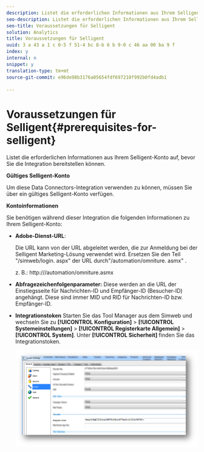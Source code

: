 ```yaml
---
description: Listet die erforderlichen Informationen aus Ihrem Selligent-Konto auf, bevor Sie die Integration bereitstellen können.
seo-description: Listet die erforderlichen Informationen aus Ihrem Selligent-Konto auf, bevor Sie die Integration bereitstellen können.
seo-title: Voraussetzungen für Selligent
solution: Analytics
title: Voraussetzungen für Selligent
uuid: 3 a 43 a 1 c 0-5 f 51-4 bc 8-b 6 b 9-0 c 46 aa 00 ba 9 f
index: y
internal: n
snippet: y
translation-type: tm+mt
source-git-commit: e96de98b3176a05654fdf697210f992b0fd4adb1

---
```



# Voraussetzungen für Selligent{#prerequisites-for-selligent}

Listet die erforderlichen Informationen aus Ihrem Selligent-Konto auf, bevor Sie die Integration bereitstellen können.

**Gültiges Selligent-Konto**

Um diese Data Connectors-Integration verwenden zu können, müssen Sie über ein gültiges Selligent-Konto verfügen.

**Kontoinformationen**

Sie benötigen während dieser Integration die folgenden Informationen zu Ihrem Selligent-Konto:

* **Adobe-Dienst-URL**:

   Die URL kann von der URL abgeleitet werden, die zur Anmeldung bei der Selligent Marketing-Lösung verwendet wird. Ersetzen Sie den Teil "/simweb/login. aspx" der URL durch"/automation/omniture. asmx" .

   z. B.: http://<client-specific install url>/automation/omniture.asmx

* **Abfragezeichenfolgenparameter:** Diese werden an die URL der Einstiegsseite für Nachrichten-ID und Empfänger-ID (Besucher-ID) angehängt. Diese sind immer MID und RID für Nachrichten-ID bzw. Empfänger-ID.

* **Integrationstoken** Starten Sie das Tool Manager aus dem Simweb und wechseln Sie zu **[!UICONTROL Konfiguration]** &gt; **[!UICONTROL Systemeinstellungen]** &gt; **[!UICONTROL Registerkarte Allgemein]** &gt; **[!UICONTROL System]**. Unter **[!UICONTROL Sicherheit]** finden Sie das Integrationstoken.

   ![](assets/selligent-integration_token.png)

